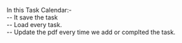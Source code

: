 In this Task Calendar:-<br>
-- It save the task <br>
-- Load every task.<br>
-- Update the pdf every time we add or complted the task.
